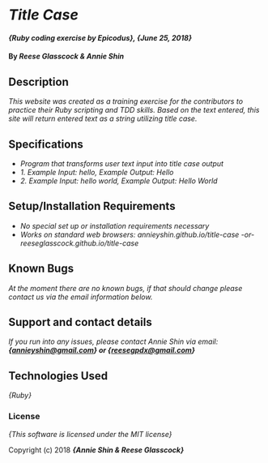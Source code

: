 # _Title Case_

#### _{Ruby coding exercise by Epicodus}, {June 25, 2018}_

#### By _**Reese Glasscock & Annie Shin**_

## Description

_This website was created as a training exercise for the contributors to practice their Ruby scripting and TDD skills. Based on the text entered, this site will return entered text as a string utilizing title case._

## Specifications
* _Program that transforms user text input into title case output_
* _1. Example Input: hello, Example Output: Hello_
* _2. Example Input: hello world, Example Output: Hello World_

## Setup/Installation Requirements

* _No special set up or installation requirements necessary_
* _Works on standard web browsers: annieyshin.github.io/title-case -or- reeseglasscock.github.io/title-case_

## Known Bugs

_At the moment there are no known bugs, if that should change please contact us via the email information below._

## Support and contact details

_If you run into any issues, please contact Annie Shin via email:_
**_{annieyshin@gmail.com} or {reesegpdx@gmail.com}_**

## Technologies Used

_{Ruby}_

### License

*{This software is licensed under the MIT license}*

Copyright (c) 2018 **_{Annie Shin & Reese Glasscock}_**
